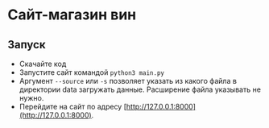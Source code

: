 # Сайт-магазин вин

## Запуск

- Скачайте код
- Запустите сайт командой `python3 main.py`
- Аргумент `--source` или `-s` позволяет указать из какого файла в директории data загружать данные.
Расширение файла указывать не нужно.
- Перейдите на сайт по адресу [http://127.0.0.1:8000](http://127.0.0.1:8000).

